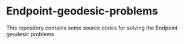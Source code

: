 # Endpoint-geodesic-problems
This repository contains some source codes for solving the Endpoint geodesic problems
